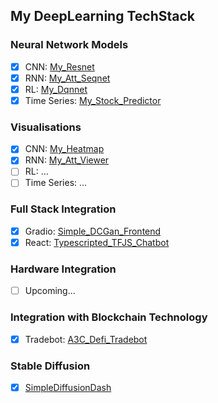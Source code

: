 ## My DeepLearning TechStack

### Neural Network Models
- [x] CNN: [My_Resnet](https://github.com/ssghost/My_Resnet)
- [x] RNN: [My_Att_Seqnet](https://github.com/ssghost/My_Attention_Seqnet)
- [x] RL: [My_Dqnnet](https://github.com/ssghost/MyDqnnet)
- [x] Time Series: [My_Stock_Predictor](https://github.com/ssghost/MyStockPredictor) 

### Visualisations
- [x] CNN: [My_Heatmap](https://github.com/ssghhost/My_Heatmap)
- [x] RNN: [My_Att_Viewer](https://github.com/ssghost/Myy_Att_Viewer)
- [ ] RL: ...
- [ ] Time Series: ...

### Full Stack Integration
- [x] Gradio: [Simple_DCGan_Frontend](https://github.com/ssghost/Simple_DCGan_Frontend)
- [x] React: [Typescripted_TFJS_Chatbot](https://github.com/ssghost/Typescripted_TFJS_Chatbot)

### Hardware Integration
- [ ] Upcoming...

### Integration with Blockchain Technology
- [x] Tradebot: [A3C_Defi_Tradebot](https://github.com/ssghost/A3C_Defi_Tradebot)

### Stable Diffusion
- [x] [SimpleDiffusionDash](https://github.com/ssghost/SimpleDiffusionDash)